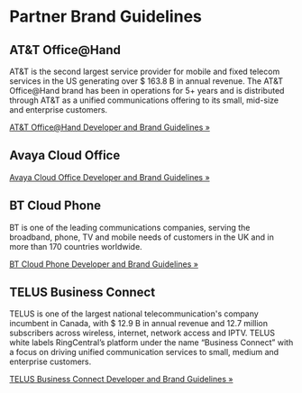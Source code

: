 # Partner Brand Guidelines

## AT&T Office@Hand

AT&T is the second largest service provider for mobile and fixed telecom services in the US generating over $ 163.8 B in annual revenue. The AT&T Office@Hand brand has been in operations for 5+ years and is distributed through AT&T as a unified communications offering to its small, mid-size and enterprise customers.

[AT&T Office@Hand Developer and Brand Guidelines &raquo;](../partners/att/)

## Avaya Cloud Office

[Avaya Cloud Office Developer and Brand Guidelines &raquo;](../partners/aco/)

## BT Cloud Phone

BT is one of the leading communications companies, serving the broadband, phone, TV and mobile needs of customers in the UK and in more than 170 countries worldwide.

[BT Cloud Phone Developer and Brand Guidelines &raquo;](../partners/bt/)

## TELUS Business Connect

TELUS is one of the largest national telecommunication's company incumbent in Canada, with $ 12.9 B in annual revenue and 12.7 million subscribers across wireless, internet, network access and IPTV. TELUS white labels RingCentral’s platform under the name “Business Connect” with a focus on driving unified communication services to small, medium and enterprise customers.

[TELUS Business Connect Developer and Brand Guidelines &raquo;](../partners/telus/)

